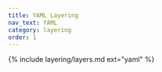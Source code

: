 ```yaml
---
title: YAML Layering
nav_text: YAML
category: layering
order: 1
---
```


{% include layering/layers.md ext="yaml" %}

